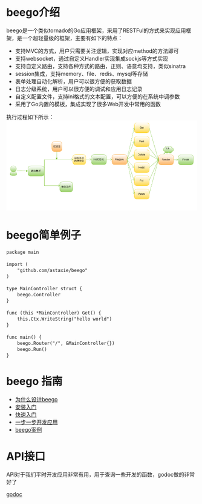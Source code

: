 # beego介绍
beego是一个类似tornado的Go应用框架，采用了RESTFul的方式来实现应用框架，是一个超轻量级的框架，主要有如下的特点：

- 支持MVC的方式，用户只需要关注逻辑，实现对应method的方法即可
- 支持websocket，通过自定义Handler实现集成sockjs等方式实现
- 支持自定义路由，支持各种方式的路由，正则、语意均支持，类似sinatra
- session集成，支持memory、file、redis、mysql等存储
- 表单处理自动化解析，用户可以很方便的获取数据
- 日志分级系统，用户可以很方便的调试和应用日志记录
- 自定义配置文件，支持ini格式的文本配置，可以方便的在系统中调参数
- 采用了Go内置的模板，集成实现了很多Web开发中常用的函数

执行过程如下所示：
![](images/beego.png)

# beego简单例子

	package main
	
	import (
	    "github.com/astaxie/beego"
	)
	
	type MainController struct {
	    beego.Controller
	}
	
	func (this *MainController) Get() {
	    this.Ctx.WriteString("hello world")
	}
	
	func main() {
	    beego.Router("/", &MainController{})
	    beego.Run()
	}

# beego 指南

* [为什么设计beego](Why.md)
* [安装入门](Install.md)
* [快速入门](Quickstart.md)
* [一步一步开发应用](Tutorial.md)
* [beego案例](Application.md)

# API接口

API对于我们平时开发应用非常有用，用于查询一些开发的函数，godoc做的非常好了

[godoc](http://godoc.org/github.com/astaxie/beego)